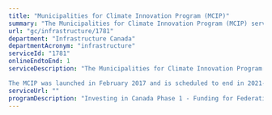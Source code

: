 ```yaml
---
title: "Municipalities for Climate Innovation Program (MCIP)"
summary: "The Municipalities for Climate Innovation Program (MCIP) service from Infrastructure Canada is available end-to-end online, according to the GC Service Inventory."
url: "gc/infrastructure/1781"
department: "Infrastructure Canada"
departmentAcronym: "infrastructure"
serviceId: "1781"
onlineEndtoEnd: 1
serviceDescription: "The Municipalities for Climate Innovation Program delivered by the Federation of Canadian Municipalities (FCM) is a five-year, $75 million program that provides funding, training and resources to help Canadian municipalities adapt to the impacts of climate change and reduce greenhouse gas emissions. 

The MCIP was launched in February 2017 and is scheduled to end in 2021-2022."
serviceUrl: ""
programDescription: "Investing in Canada Phase 1 - Funding for Federation of Canadian Municipalities"
---
```

